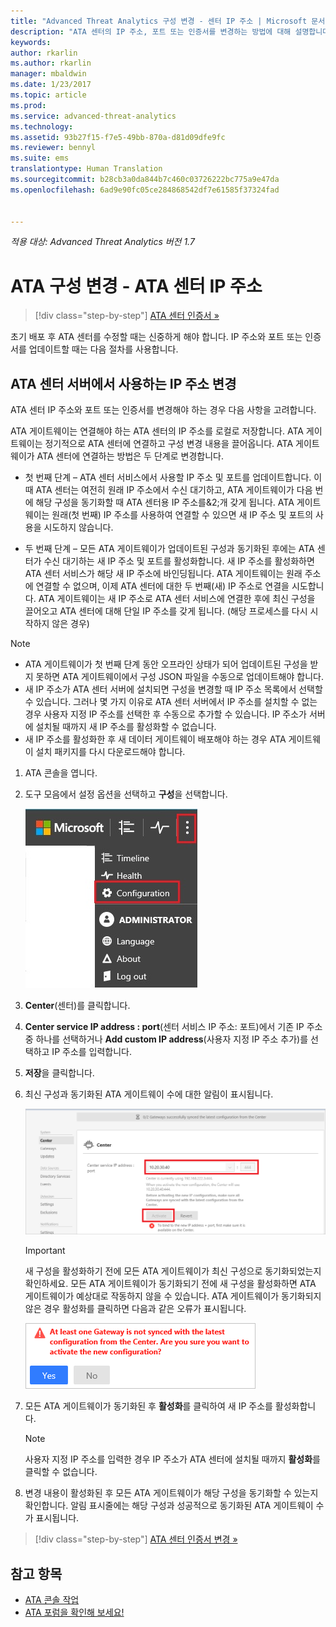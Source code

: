 ```yaml
---
title: "Advanced Threat Analytics 구성 변경 - 센터 IP 주소 | Microsoft 문서"
description: "ATA 센터의 IP 주소, 포트 또는 인증서를 변경하는 방법에 대해 설명합니다."
keywords: 
author: rkarlin
ms.author: rkarlin
manager: mbaldwin
ms.date: 1/23/2017
ms.topic: article
ms.prod: 
ms.service: advanced-threat-analytics
ms.technology: 
ms.assetid: 93b27f15-f7e5-49bb-870a-d81d09dfe9fc
ms.reviewer: bennyl
ms.suite: ems
translationtype: Human Translation
ms.sourcegitcommit: b28cb3a0da844b7c460c03726222bc775a9e47da
ms.openlocfilehash: 6ad9e90fc05ce284868542df7e61585f37324fad


---
```


*적용 대상: Advanced Threat Analytics 버전 1.7*



# <a name="change-ata-configuration---ata-center-ip-address"></a>ATA 구성 변경 - ATA 센터 IP 주소

>[!div class="step-by-step"]
[ATA 센터 인증서 »](modifying-ata-config-centercert.md)

초기 배포 후 ATA 센터를 수정할 때는 신중하게 해야 합니다. IP 주소와 포트 또는 인증서를 업데이트할 때는 다음 절차를 사용합니다.

## <a name="change-the-ip-address-used-by-the-ata-center-server"></a>ATA 센터 서버에서 사용하는 IP 주소 변경
ATA 센터 IP 주소와 포트 또는 인증서를 변경해야 하는 경우 다음 사항을 고려합니다.

ATA 게이트웨이는 연결해야 하는 ATA 센터의 IP 주소를 로컬로 저장합니다. ATA 게이트웨이는 정기적으로 ATA 센터에 연결하고 구성 변경 내용을 끌어옵니다. ATA 게이트웨이가 ATA 센터에 연결하는 방법은 두 단계로 변경합니다.

-   첫 번째 단계 – ATA 센터 서비스에서 사용할 IP 주소 및 포트를 업데이트합니다. 이때 ATA 센터는 여전히 원래 IP 주소에서 수신 대기하고, ATA 게이트웨이가 다음 번에 해당 구성을 동기화할 때 ATA 센터용 IP 주소를&2;개 갖게 됩니다. ATA 게이트웨이는 원래(첫 번째) IP 주소를 사용하여 연결할 수 있으면 새 IP 주소 및 포트의 사용을 시도하지 않습니다.

-   두 번째 단계 – 모든 ATA 게이트웨이가 업데이트된 구성과 동기화된 후에는 ATA 센터가 수신 대기하는 새 IP 주소 및 포트를 활성화합니다. 새 IP 주소를 활성화하면 ATA 센터 서비스가 해당 새 IP 주소에 바인딩됩니다. ATA 게이트웨이는 원래 주소에 연결할 수 없으며, 이제 ATA 센터에 대한 두 번째(새) IP 주소로 연결을 시도합니다. ATA 게이트웨이는 새 IP 주소로 ATA 센터 서비스에 연결한 후에 최신 구성을 끌어오고 ATA 센터에 대해 단일 IP 주소를 갖게 됩니다. (해당 프로세스를 다시 시작하지 않은 경우)

> [!NOTE]
> -   ATA 게이트웨이가 첫 번째 단계 동안 오프라인 상태가 되어 업데이트된 구성을 받지 못하면 ATA 게이트웨이에서 구성 JSON 파일을 수동으로 업데이트해야 합니다.
> -   새 IP 주소가 ATA 센터 서버에 설치되면 구성을 변경할 때 IP 주소 목록에서 선택할 수 있습니다. 그러나 몇 가지 이유로 ATA 센터 서버에서 IP 주소를 설치할 수 없는 경우 사용자 지정 IP 주소를 선택한 후 수동으로 추가할 수 있습니다. IP 주소가 서버에 설치될 때까지 새 IP 주소를 활성화할 수 없습니다.
> -   새 IP 주소를 활성화한 후 새 데이터 게이트웨이 배포해야 하는 경우 ATA 게이트웨이 설치 패키지를 다시 다운로드해야 합니다.

1.  ATA 콘솔을 엽니다.

2.  도구 모음에서 설정 옵션을 선택하고 **구성**을 선택합니다.

    ![ATA 구성 설정 아이콘](media/ATA-config-icon.JPG)

3.  **Center**(센터)를 클릭합니다.

4.  **Center service IP address : port**(센터 서비스 IP 주소: 포트)에서 기존 IP 주소 중 하나를 선택하거나 **Add custom IP address**(사용자 지정 IP 주소 추가)를 선택하고 IP 주소를 입력합니다.

5.  **저장**을 클릭합니다.

6.  최신 구성과 동기화된 ATA 게이트웨이 수에 대한 알림이 표시됩니다.

    ![ATA 센터의 동기화된 게이트웨이 이미지](media/ATA-chge-IP-after-clicking-save.png)

    >[!IMPORTANT]
    >새 구성을 활성화하기 전에 모든 ATA 게이트웨이가 최신 구성으로 동기화되었는지 확인하세요. 모든 ATA 게이트웨이가 동기화되기 전에 새 구성을 활성화하면 ATA 게이트웨이가 예상대로 작동하지 않을 수 있습니다. ATA 게이트웨이가 동기화되지 않은 경우 활성화를 클릭하면 다음과 같은 오류가 표시됩니다.
    >
    >    ![ATA 게이트웨이 동기화 오류](media/ataGW-not-synced.png)


7.  모든 ATA 게이트웨이가 동기화된 후 **활성화**를 클릭하여 새 IP 주소를 활성화합니다.

    > [!NOTE]
    > 사용자 지정 IP 주소를 입력한 경우 IP 주소가 ATA 센터에 설치될 때까지 **활성화**를 클릭할 수 없습니다.

8.  변경 내용이 활성화된 후 모든 ATA 게이트웨이가 해당 구성을 동기화할 수 있는지 확인합니다. 알림 표시줄에는 해당 구성과 성공적으로 동기화된 ATA 게이트웨이 수가 표시됩니다.

>[!div class="step-by-step"]
[ATA 센터 인증서 변경 »](modifying-ata-config-centercert.md)


## <a name="see-also"></a>참고 항목
- [ATA 콘솔 작업](working-with-ata-console.md)
- [ATA 포럼을 확인해 보세요!](https://aka.ms/ata-forum)



<!--HONumber=Feb17_HO1-->


